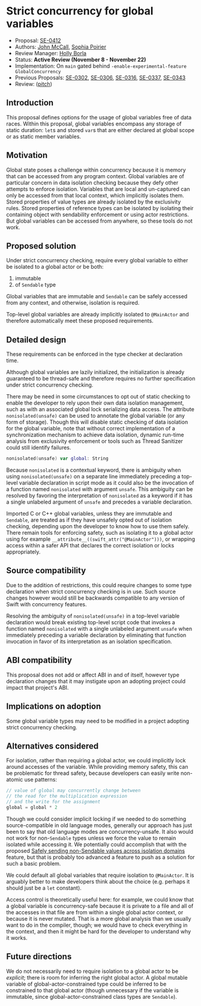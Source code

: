 # Strict concurrency for global variables

* Proposal: [SE-0412](0412-strict-concurrency-for-global-variables.md)
* Authors: [John McCall](https://github.com/rjmccall), [Sophia Poirier](https://github.com/sophiapoirier)
* Review Manager: [Holly Borla](https://github.com/hborla)
* Status: **Active Review (November 8 - November 22)**
* Implementation: On `main` gated behind `-enable-experimental-feature GlobalConcurrency`
* Previous Proposals: [SE-0302](0302-concurrent-value-and-concurrent-closures.md), [SE-0306](0306-actors.md), [SE-0316](0316-global-actors.md), [SE-0337](0337-support-incremental-migration-to-concurrency-checking.md), [SE-0343](0343-top-level-concurrency.md)
* Review: ([pitch](https://forums.swift.org/t/pitch-strict-concurrency-for-global-variables/66908))

## Introduction

This proposal defines options for the usage of global variables free of data races. Within this proposal, global variables encompass any storage of static duration: `let`s and stored `var`s that are either declared at global scope or as static member variables.

## Motivation

Global state poses a challenge within concurrency because it is memory that can be accessed from any program context. Global variables are of particular concern in data isolation checking because they defy other attempts to enforce isolation. Variables that are local and un-captured can only be accessed from that local context, which implicitly isolates them. Stored properties of value types are already isolated by the exclusivity rules. Stored properties of reference types can be isolated by isolating their containing object with sendability enforcement or using actor restrictions. But global variables can be accessed from anywhere, so these tools do not work.

## Proposed solution

Under strict concurrency checking, require every global variable to either be isolated to a global actor or be both:

1. immutable
2. of `Sendable` type

Global variables that are immutable and `Sendable` can be safely accessed from any context, and otherwise, isolation is required.

Top-level global variables are already implicitly isolated to `@MainActor` and therefore automatically meet these proposed requirements.

## Detailed design

These requirements can be enforced in the type checker at declaration time.

Although global variables are lazily initialized, the initialization is already guaranteed to be thread-safe and therefore requires no further specification under strict concurrency checking.

There may be need in some circumstances to opt out of static checking to enable the developer to rely upon their own data isolation management, such as with an associated global lock serializing data access. The attribute `nonisolated(unsafe)` can be used to annotate the global variable (or any form of storage). Though this will disable static checking of data isolation for the global variable, note that without correct implementation of a synchronization mechanism to achieve data isolation, dynamic run-time analysis from exclusivity enforcement or tools such as Thread Sanitizer could still identify failures.

```swift
nonisolated(unsafe) var global: String
```

Because `nonisolated` is a contextual keyword, there is ambiguity when using `nonisolated(unsafe)` on a separate line immediately preceding a top-level variable declaration in script mode as it could also be the invocation of a function named `nonisolated` with argument `unsafe`. This ambiguity can be resolved by favoring the interpretation of `nonisolated` as a keyword if it has a single unlabeled argument of `unsafe` and precedes a variable declaration.

Imported C or C++ global variables, unless they are immutable and `Sendable`, are treated as if they have unsafely opted out of isolation checking, depending upon the developer to know how to use them safely. There remain tools for enforcing safety, such as isolating it to a global actor using for example `__attribute__((swift_attr("@MainActor")))`, or wrapping access within a safer API that declares the correct isolation or locks appropriately.

## Source compatibility

Due to the addition of restrictions, this could require changes to some type declaration when strict concurrency checking is in use. Such source changes however would still be backwards compatible to any version of Swift with concurrency features.

Resolving the ambiguity of `nonisolated(unsafe)` in a top-level variable declaration would break existing top-level script code that invokes a function named `nonisolated` with a single unlabeled argument `unsafe` when immediately preceding a variable declaration by eliminating that function invocation in favor of its interpretation as an isolation specification.

## ABI compatibility

This proposal does not add or affect ABI in and of itself, however type declaration changes that it may instigate upon an adopting project could impact that project's ABI.

## Implications on adoption

Some global variable types may need to be modified in a project adopting strict concurrency checking.

## Alternatives considered

For isolation, rather than requiring a global actor, we could implicitly lock around accesses of the variable. While providing memory safety, this can be problematic for thread safety, because developers can easily write non-atomic use patterns:

```swift
// value of global may concurrently change between
// the read for the multiplication expression
// and the write for the assignment
global = global * 2
```

Though we could consider implicit locking if we needed to do something source-compatible in old language modes, generally our approach has just been to say that old language modes are concurrency-unsafe. It also would not work for non-`Sendable` types unless we force the value to remain isolated while accessing it. We potentially could accomplish that with the proposed [Safely sending non-Sendable values across isolation domains](https://forums.swift.org/t/pitch-safely-sending-non-sendable-values-across-isolation-domains/66566) feature, but that is probably too advanced a feature to push as a solution for such a basic problem.

We could default all global variables that require isolation to `@MainActor`. It is arguably better to make developers think about the choice (e.g. perhaps it should just be a `let` constant).

Access control is theoretically useful here: for example, we could know that a global variable is concurrency-safe because it is private to a file and all of the accesses in that file are from within a single global actor context, or because it is never mutated. That is a more global analysis than we usually want to do in the compiler, though; we would have to check everything in the context, and then it might be hard for the developer to understand why it works.

## Future directions

We do not necessarily need to require isolation to a global actor to be _explicit_; there is room for inferring the right global actor. A global mutable variable of global-actor-constrained type could be inferred to be constrained to that global actor (though unnecessary if the variable is immutable, since global-actor-constrained class types are `Sendable`).
